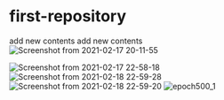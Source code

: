# first-repository
add new contents
add new contents
![Screenshot from 2021-02-17 20-11-55](https://user-images.githubusercontent.com/60597598/108196571-983d0d80-715c-11eb-9e68-0b126ef12d73.png)

![Screenshot from 2021-02-17 22-58-18](https://user-images.githubusercontent.com/60597598/108214655-c1b56380-7173-11eb-8946-1aa7623f6dce.png)
![Screenshot from 2021-02-18 22-59-28](https://user-images.githubusercontent.com/60597598/108368013-559f3200-723d-11eb-85e8-173b7be341ed.png)
![Screenshot from 2021-02-18 22-59-20](https://user-images.githubusercontent.com/60597598/108368196-83847680-723d-11eb-8d23-a7a8dddd148a.png)
![epoch500_1](https://user-images.githubusercontent.com/60597598/109521707-ee149c80-7af0-11eb-8808-b31504e16c2f.gif)
